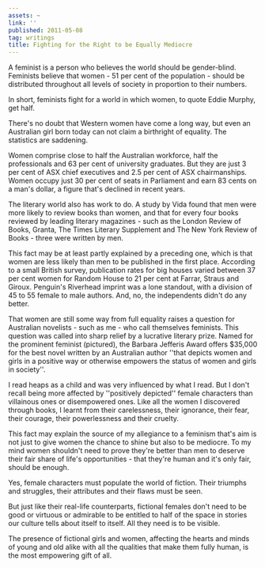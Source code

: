 ```yaml
---
assets: ~
link: ''
published: 2011-05-08
tag: writings
title: Fighting for the Right to be Equally Mediocre
---
```

A feminist is a person who believes the world should be gender-blind. Feminists believe that women - 51 per cent of the population - should be distributed throughout all levels of society in proportion to their numbers.

In short, feminists fight for a world in which women, to quote Eddie Murphy, get half.

There's no doubt that Western women have come a long way, but even an Australian girl born today can not claim a birthright of equality. The statistics are saddening.

Women comprise close to half the Australian workforce, half the professionals and 63 per cent of university graduates. But they are just 3 per cent of ASX chief executives and 2.5 per cent of ASX chairmanships. Women occupy just 30 per cent of seats in Parliament and earn 83 cents on a man's dollar, a figure that's declined in recent years.

The literary world also has work to do. A study by Vida found that men were more likely to review books than women, and that for every four books reviewed by leading literary magazines - such as the London Review of Books, Granta, The Times Literary Supplement and The New York Review of Books - three were written by men.

This fact may be at least partly explained by a preceding one, which is that women are less likely than men to be published in the first place. According to a small British survey, publication rates for big houses varied between 37 per cent women for Random House to 21 per cent at Farrar, Straus and Giroux. Penguin's Riverhead imprint was a lone standout, with a division of 45 to 55 female to male authors. And, no, the independents didn't do any better.

That women are still some way from full equality raises a question for Australian novelists - such as me - who call themselves feminists. This question was called into sharp relief by a lucrative literary prize. Named for the prominent feminist (pictured), the Barbara Jefferis Award offers $35,000 for the best novel written by an Australian author ''that depicts women and girls in a positive way or otherwise empowers the status of women and girls in society''.

I read heaps as a child and was very influenced by what I read. But I don't recall being more affected by ''positively depicted'' female characters than villainous ones or disempowered ones. Like all the women I discovered through books, I learnt from their carelessness, their ignorance, their fear, their courage, their powerlessness and their cruelty.

This fact may explain the source of my allegiance to a feminism that's aim is not just to give women the chance to shine but also to be mediocre. To my mind women shouldn't need to prove they're better than men to deserve their fair share of life's opportunities - that they're human and it's only fair, should be enough.

Yes, female characters must populate the world of fiction. Their triumphs and struggles, their attributes and their flaws must be seen.

But just like their real-life counterparts, fictional females don't need to be good or virtuous or admirable to be entitled to half of the space in stories our culture tells about itself to itself. All they need is to be visible.

The presence of fictional girls and women, affecting the hearts and minds of young and old alike with all the qualities that make them fully human, is the most empowering gift of all.
